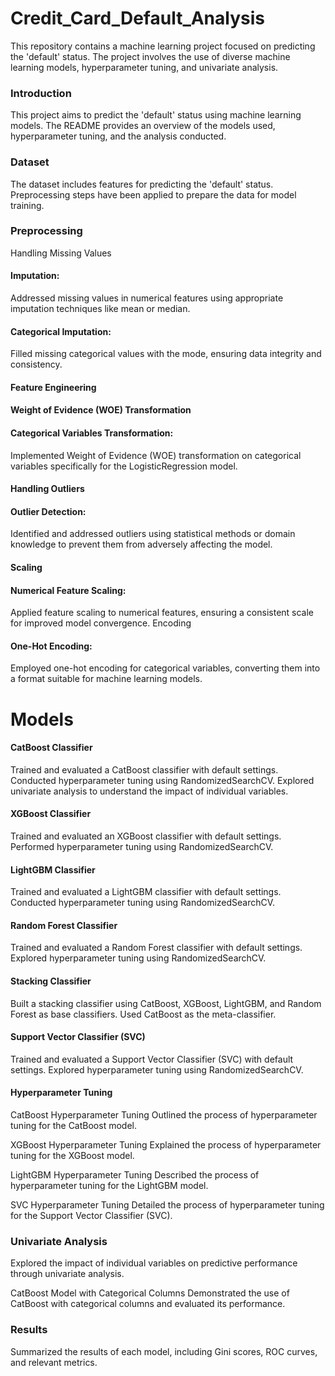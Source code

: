 # Credit_Card_Default_Analysis
This repository contains a machine learning project focused on predicting the 'default' status. The project involves the use of diverse machine learning models, hyperparameter tuning, and univariate analysis.
### Introduction
This project aims to predict the 'default' status using machine learning models. The README provides an overview of the models used, hyperparameter tuning, and the analysis conducted.
### Dataset
The dataset includes features for predicting the 'default' status. Preprocessing steps have been applied to prepare the data for model training.
### Preprocessing
Handling Missing Values
#### Imputation: 
Addressed missing values in numerical features using appropriate imputation techniques like mean or median.
#### Categorical Imputation: 
Filled missing categorical values with the mode, ensuring data integrity and consistency.
#### Feature Engineering
#### Weight of Evidence (WOE) Transformation
#### Categorical Variables Transformation: 
Implemented Weight of Evidence (WOE) transformation on categorical variables specifically for the LogisticRegression model.
#### Handling Outliers
#### Outlier Detection: 
Identified and addressed outliers using statistical methods or domain knowledge to prevent them from adversely affecting the model.
#### Scaling
#### Numerical Feature Scaling: 
Applied feature scaling to numerical features, ensuring a consistent scale for improved model convergence.
Encoding
#### One-Hot Encoding: 
Employed one-hot encoding for categorical variables, converting them into a format suitable for machine learning models.
# Models
#### CatBoost Classifier
Trained and evaluated a CatBoost classifier with default settings.
Conducted hyperparameter tuning using RandomizedSearchCV.
Explored univariate analysis to understand the impact of individual variables.
#### XGBoost Classifier
Trained and evaluated an XGBoost classifier with default settings.
Performed hyperparameter tuning using RandomizedSearchCV.
#### LightGBM Classifier
Trained and evaluated a LightGBM classifier with default settings.
Conducted hyperparameter tuning using RandomizedSearchCV.
#### Random Forest Classifier
Trained and evaluated a Random Forest classifier with default settings.
Explored hyperparameter tuning using RandomizedSearchCV.
#### Stacking Classifier
Built a stacking classifier using CatBoost, XGBoost, LightGBM, and Random Forest as base classifiers.
Used CatBoost as the meta-classifier.
#### Support Vector Classifier (SVC)
Trained and evaluated a Support Vector Classifier (SVC) with default settings.
Explored hyperparameter tuning using RandomizedSearchCV.
#### Hyperparameter Tuning
CatBoost Hyperparameter Tuning
Outlined the process of hyperparameter tuning for the CatBoost model.

XGBoost Hyperparameter Tuning
Explained the process of hyperparameter tuning for the XGBoost model.

LightGBM Hyperparameter Tuning
Described the process of hyperparameter tuning for the LightGBM model.

SVC Hyperparameter Tuning
Detailed the process of hyperparameter tuning for the Support Vector Classifier (SVC).

### Univariate Analysis
Explored the impact of individual variables on predictive performance through univariate analysis.

CatBoost Model with Categorical Columns
Demonstrated the use of CatBoost with categorical columns and evaluated its performance.

### Results
Summarized the results of each model, including Gini scores, ROC curves, and relevant metrics.


